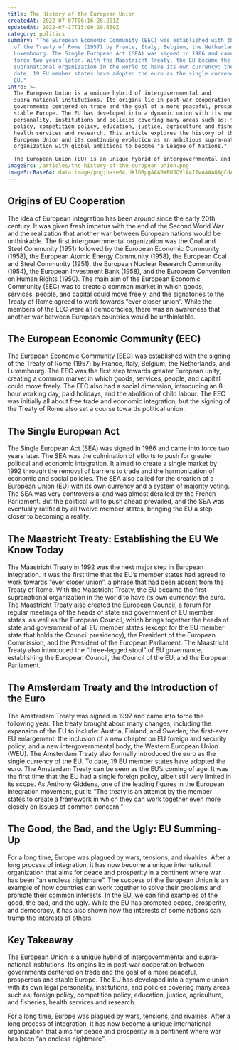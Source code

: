 ```yaml
---
title: The History of the European Union
createdAt: 2022-07-07T06:16:28.201Z
updatedAt: 2022-07-17T15:00:29.659Z
category: politics
summary: "The European Economic Community (EEC) was established with the signing
  of the Treaty of Rome (1957) by France, Italy, Belgium, the Netherlands, and
  Luxembourg. The Single European Act (SEA) was signed in 1986 and came into
  force two years later. With the Maastricht Treaty, the EU became the first
  supranational organization in the world to have its own currency: the euro. To
  date, 19 EU member states have adopted the euro as the single currency of the
  EU."
intro: >-
  The European Union is a unique hybrid of intergovernmental and
  supra-national institutions. Its origins lie in post-war cooperation between
  governments centered on trade and the goal of a more peaceful, prosperous and
  stable Europe. The EU has developed into a dynamic union with its own legal
  personality, institutions and policies covering many areas such as: foreign
  policy, competition policy, education, justice, agriculture and fisheries,
  health services and research. This article explores the history of the
  European Union and its continuing evolution as an ambitious supra-national
  organization with global ambitions to become "a League of Nations." 

  The European Union (EU) is an unique hybrid of intergovernmental and supra-national institutions. Its origins lie in post-war cooperation between governments centered on trade and the goal of a more peaceful, prosperous and stable Europe. The EU has developed into a dynamic union with its own legal personality, institutions and policies covering many areas such as: foreign policy, competition policy, education, justice, agriculture and fisheries, health services and research.
imageSrc: /articles/the-history-of-the-european-union.png
imageSrcBase64: data:image/png;base64,UklGRpgAAABXRUJQVlA4IIwAAAAQAgCdASoKAAoAAUAmJbACdAEDe8kWHXegAP76DAkRwK836zREePLFBsP7TfEVIGFhq5oytUjwo1/ef8/+rl/3dRz5HxWmfOlrdRh5AjP+FRL0w+Qj0C1w++v/5beXrZA56IabrOc/04pr/nS9Pr3/Bn/M1if7f8/yMntrVKAe7/9ZOhv9l3I0pJAAAA==
---
```


## Origins of EU Cooperation

The idea of European integration has been around since the early 20th century. It was given fresh impetus with the end of the Second World War and the realization that another war between European nations would be unthinkable. The first intergovernmental organization was the Coal and Steel Community (1951) followed by the European Economic Community (1958), the European Atomic Energy Community (1958), the European Coal and Steel Community (1951), the European Nuclear Research Community (1954), the European Investment Bank (1958), and the European Convention on Human Rights (1950).
The main aim of the European Economic Community (EEC) was to create a common market in which goods, services, people, and capital could move freely, and the signatories to the Treaty of Rome agreed to work towards “ever closer union”.
While the members of the EEC were all democracies, there was an awareness that another war between European countries would be unthinkable.

## The European Economic Community (EEC)

The European Economic Community (EEC) was established with the signing of the Treaty of Rome (1957) by France, Italy, Belgium, the Netherlands, and Luxembourg. The EEC was the first step towards greater European unity, creating a common market in which goods, services, people, and capital could move freely.
The EEC also had a social dimension, introducing an 8-hour working day, paid holidays, and the abolition of child labour.
The EEC was initially all about free trade and economic integration, but the signing of the Treaty of Rome also set a course towards political union.

## The Single European Act

The Single European Act (SEA) was signed in 1986 and came into force two years later. The SEA was the culmination of efforts to push for greater political and economic integration. It aimed to create a single market by 1992 through the removal of barriers to trade and the harmonization of economic and social policies. The SEA also called for the creation of a European Union (EU) with its own currency and a system of majority voting.
The SEA was very controversial and was almost derailed by the French Parliament. But the political will to push ahead prevailed, and the SEA was eventually ratified by all twelve member states, bringing the EU a step closer to becoming a reality.

## The Maastricht Treaty: Establishing the EU We Know Today

The Maastricht Treaty in 1992 was the next major step in European integration. It was the first time that the EU’s member states had agreed to work towards “ever closer union”, a phrase that had been absent from the Treaty of Rome. With the Maastricht Treaty, the EU became the first supranational organization in the world to have its own currency: the euro.
The Maastricht Treaty also created the European Council, a forum for regular meetings of the heads of state and government of EU member states, as well as the European Council, which brings together the heads of state and government of all EU member states (except for the EU member state that holds the Council presidency), the President of the European Commission, and the President of the European Parliament.
The Maastricht Treaty also introduced the “three-legged stool” of EU governance, establishing the European Council, the Council of the EU, and the European Parliament.

## The Amsterdam Treaty and the Introduction of the Euro

The Amsterdam Treaty was signed in 1997 and came into force the following year. The treaty brought about many changes, including the expansion of the EU to include: Austria, Finland, and Sweden; the first-ever EU enlargement; the inclusion of a new chapter on EU foreign and security policy; and a new intergovernmental body, the Western European Union (WEU).
The Amsterdam Treaty also formally introduced the euro as the single currency of the EU. To date, 19 EU member states have adopted the euro.
The Amsterdam Treaty can be seen as the EU’s coming of age. It was the first time that the EU had a single foreign policy, albeit still very limited in its scope. As Anthony Giddens, one of the leading figures in the European integration movement, put it: “The treaty is an attempt by the member states to create a framework in which they can work together even more closely on issues of common concern.”

## The Good, the Bad, and the Ugly: EU Summing-Up

For a long time, Europe was plagued by wars, tensions, and rivalries. After a long process of integration, it has now become a unique international organization that aims for peace and prosperity in a continent where war has been “an endless nightmare”.
The success of the European Union is an example of how countries can work together to solve their problems and promote their common interests. In the EU, we can find examples of the good, the bad, and the ugly. While the EU has promoted peace, prosperity, and democracy, it has also shown how the interests of some nations can trump the interests of others.

## Key Takeaway

The European Union is a unique hybrid of intergovernmental and supra-national institutions. Its origins lie in post-war cooperation between governments centered on trade and the goal of a more peaceful, prosperous and stable Europe. The EU has developed into a dynamic union with its own legal personality, institutions, and policies covering many areas such as: foreign policy, competition policy, education, justice, agriculture, and fisheries, health services and research.

For a long time, Europe was plagued by wars, tensions, and rivalries. After a long process of integration, it has now become a unique international organization that aims for peace and prosperity in a continent where war has been “an endless nightmare”.
